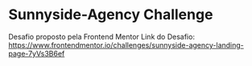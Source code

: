 # Sunnyside-Agency Challenge

Desafio proposto pela Frontend Mentor
Link do Desafio: https://www.frontendmentor.io/challenges/sunnyside-agency-landing-page-7yVs3B6ef 

